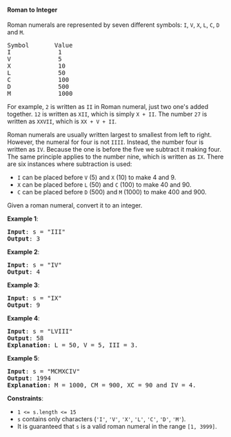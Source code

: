 #### Roman to Integer

Roman numerals are represented by seven different symbols: `I`, `V`, `X`, `L`,
`C`, `D` and `M`.

<pre>
Symbol       Value
I             1
V             5
X             10
L             50
C             100
D             500
M             1000
</pre>

For example, `2` is written as `II` in Roman numeral, just two one's added
together. `12` is written as `XII`, which is simply `X + II`. The number `27` is
written as `XXVII`, which is `XX + V + II`.

Roman numerals are usually written largest to smallest from left to right.
However, the numeral for four is not `IIII`. Instead, the number four is written
as `IV`. Because the one is before the five we subtract it making four. The same
principle applies to the number nine, which is written as `IX`. There are six
instances where subtraction is used:

* `I` can be placed before `V` (5) and `X` (10) to make 4 and 9. 
* `X` can be placed before `L` (50) and `C` (100) to make 40 and 90. 
* `C` can be placed before `D` (500) and `M` (1000) to make 400 and 900.

Given a roman numeral, convert it to an integer.

**Example 1**:
<pre><b>Input</b>: s = "III"
<b>Output</b>: 3
</pre>

**Example 2**:
<pre><b>Input</b>: s = "IV"
<b>Output</b>: 4
</pre>

**Example 3**:
<pre><b>Input</b>: s = "IX"
<b>Output</b>: 9
</pre>

**Example 4**:
<pre><b>Input</b>: s = "LVIII"
<b>Output</b>: 58
<b>Explanation</b>: L = 50, V = 5, III = 3.
</pre>

**Example 5**:
<pre><b>Input</b>: s = "MCMXCIV"
<b>Output</b>: 1994
<b>Explanation</b>: M = 1000, CM = 900, XC = 90 and IV = 4.
</pre>

**Constraints**:
* `1 <= s.length <= 15`
* `s` contains only characters (`'I'`, `'V'`, `'X'`, `'L'`, `'C'`, `'D'`, `'M'`).
* It is guaranteed that `s` is a valid roman numeral in the range `[1, 3999]`.


